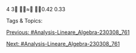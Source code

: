 4
3
≈
0.42
0.33

   Tags & Topics:
   

[Previous: #Analysis-Lineare_Algebra-230308_761](Analysis-Lineare_Algebra-230308_761.md)

[Next: #Analysis-Lineare_Algebra-230308_761](Analysis-Lineare_Algebra-230308_761.md)